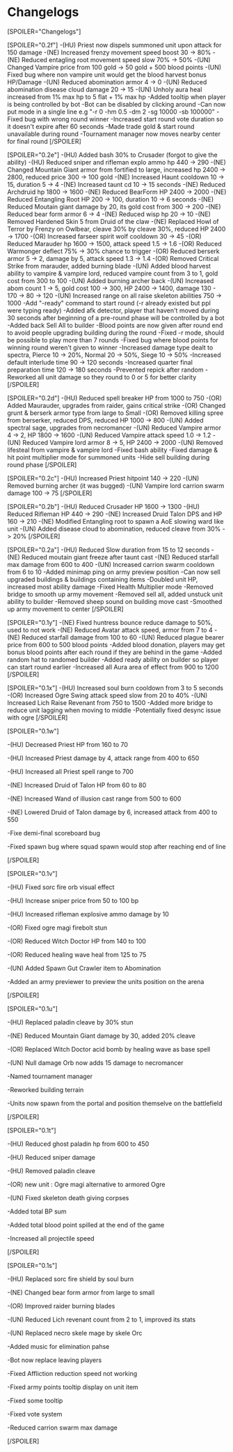 
# Changelogs


[SPOILER="Changelogs"]


[SPOILER="0.2f"]
-(HU) Priest now dispels summoned unit upon attack for 150 damage
-(NE) Increased frenzy movement speed boost 30 -> 80%
-(NE) Reduced entagling root movement speed slow 70% -> 50%
-(UN) Changed Vampire price from 100 gold -> 50 gold + 500 blood points
-(UN) Fixed bug where non vampire unit would get the blood harvest bonus HP/Damage
-(UN) Reduced abomination armor 4 -> 0
-(UN) Reduced abomination disease cloud damage 20 -> 15
-(UN) Unholy aura heal increased from 1% max hp to 5 flat + 1% max hp
-Added tooltip when player is being controlled by bot
-Bot can be disabled by clicking around
-Can now put mode in a single line e.g \"-r 0 -hm 0.5 -dm 2 -sg 10000 -sb 100000\"
-Fixed bug with wrong round winner
-Increased start round vote duration so it doesn't expire after 60 seconds
-Made trade gold & start round unavailable during round
-Tournament manager now moves nearby center for final round
[/SPOILER]

[SPOILER="0.2e"]
-(HU) Added bash 30% to Crusader (forgot to give the ability)
-(HU) Reduced sniper and rifleman explo ammo hp 440 -> 290
-(NE) Changed Mountain Giant armor from fortified to large, increased hp 2400 -> 2800, reduced price 300 -> 100 gold
-(NE) Increased Haunt cooldown 10 -> 15, duration 5 -> 4
-(NE) Increased taunt cd 10 -> 15 seconds
-(NE) Reduced Archdruid hp 1800 -> 1600
-(NE) Reduced BearForm HP 2400 -> 2000
-(NE) Reduced Entangling Root HP 200 -> 100, duration 10 -> 6 seconds
-(NE) Reduced Moutain giant damage by 20, its gold cost from 300 -> 200
-(NE) Reduced bear form armor 6 -> 4
-(NE) Reduced wisp hp 20 -> 10
-(NE) Removed Hardened Skin 5 from Druid of the claw
-(NE) Replaced Howl of Terror by Frenzy on Owlbear, cleave 30% by cleave 30%, reduced HP 2400 -> 1700
-(OR) Increased farseer spirit wolf cooldown 30 -> 45
-(OR) Reduced Marauder hp 1600 -> 1500, attack speed 1.5 -> 1.6
-(OR) Reduced Warmonger deflect 75% -> 30% chance to trigger
-(OR) Reduced berserk armor 5 -> 2, damage by 5, attack speed 1.3 -> 1.4
-(OR) Removed Critical Strike from marauder, added burning blade
-(UN) Added blood harvest ability to vampire & vampire lord, reduced vampire count from 3 to 1, gold cost from 300 to 100
-(UN) Added burning archer back
-(UN) Increased abom count 1 -> 5, gold cost 100 -> 300, HP 2400 -> 1400, damage 130 - 170 -> 80 -> 120
-(UN) Increased range on all raise skeleton abilities 750 -> 1000
-Add \"-ready\" command to start round (-r already existed but ppl were typing ready)
-Added afk detector, player that haven't moved during 30 seconds after beginning of a pre-round phase will be controlled by a bot
-Added back Sell All to builder
-Blood points are now given after round end to avoid people upgrading building during the round
-Fixed -r mode, should be possible to play more than 7 rounds
-Fixed bug where blood points for winning round weren't given to winner
-Increased damage type dealt to spectra, Pierce 10 -> 20%, Normal 20 -> 50%, Siege 10 -> 50%
-Increased default interlude time 90 -> 120 seconds
-Increased quarter final preparation time 120 -> 180 seconds
-Prevented repick after random
-Reworked all unit damage so they round to 0 or 5 for better clarity
[/SPOILER]

[SPOILER="0.2d"]
-(HU) Reduced spell breaker HP from 1000 to 750
-(OR) Added Maurauder, upgrades from raider, gains critical strike
-(OR) Changed grunt & berserk armor type from large to Small
-(OR) Removed killing spree from berserker, reduced DPS, reduced HP 1000 -> 800
-(UN) Added spectral sage, upgrades from necromancer
-(UN) Reduced Vampire armor 4 -> 2, HP 1800 -> 1600
-(UN) Reduced Vampire attack speed 1.0 -> 1.2
-(UN) Reduced Vampire lord armor 8 -> 5, HP 2400 -> 2000
-(UN) Removed lifesteal from vampire & vampire lord
-Fixed bash ability
-Fixed damage & hit point multiplier mode for summoned units
-Hide sell building during round phase
[/SPOILER]

[SPOILER="0.2c"]
-(HU) Increased Priest hitpoint 140 -> 220
-(UN) Removed burning archer (it was bugged)
-(UN) Vampire lord carrion swarm damage 100 -> 75
[/SPOILER]

[SPOILER="0.2b"]
-(HU) Reduced Crusader HP 1600 -> 1300
-(HU) Reduced Rifleman HP 440 -> 290
-(NE) Increased Druid Talon DPS and HP 160 -> 210
-(NE) Modified Entangling root to spawn a  AoE slowing ward like unit
-(UN) Added disease cloud to abomination, reduced cleave from 30% -> 20%
[/SPOILER]

[SPOILER="0.2a"]
-(HU) Reduced Slow duration from 15 to 12 seconds
-(NE) Reduced moutain giant freeze after taunt cast
-(NE) Reduced starfall max damage from 600 to 400
-(UN) Increased carrion swarm cooldown from 6 to 10
-Added minimap ping on army preview position
-Can now sell upgraded buildings & buildings containing items
-Doubled unit HP, increased most ability damage
-Fixed Health Multiplier mode
-Removed bridge to smooth up army movement
-Removed sell all, added unstuck unit ability to builder
-Removed sheep sound on building move cast
-Smoothed up army movement to center
[/SPOILER]

[SPOILER="0.1y"]
-(NE) Fixed huntress bounce reduce damage to 50%, used to not work
-(NE) Reduced Avatar attack speed, armor from 7 to 4
-(NE) Reduced starfall damage from 100 to 60
-(UN) Reduced plague bearer price from 600 to 500 blood points
-Added blood donation, players may get bonus blood points after each round if they are behind in the game
-Added random hat to randomed builder
-Added ready ability on builder so player can start round earlier
-Increased all Aura area of effect from 900 to 1200
[/SPOILER]

[SPOILER="0.1x"]
-(HU) Increased soul burn cooldown from 3 to 5 seconds
-(OR) Increased Ogre Swing attack speed slow from 20 to 40%
-(UN) Increased Lich Raise Revenant from 750 to 1500
-Added more bridge to reduce unit lagging when moving to middle
-Potentially fixed desync issue with ogre
[/SPOILER]


[SPOILER="0.1w"]

-(HU) Decreased Priest HP from 160 to 70

-(HU) Increased Priest damage by 4, attack range from 400 to 650

-(HU) Increased all Priest spell range to 700

-(NE) Increased Druid of Talon HP from 60 to 80

-(NE) Increased Wand of illusion cast range from 500 to 600

-(NE) Lowered Druid of Talon damage by 6, increased attack from 400 to 550

-Fixe demi-final scoreboard bug

-Fixed spawn bug where squad spawn would stop after reaching end of line

[/SPOILER]

[SPOILER="0.1v"]

-(HU) Fixed sorc fire orb visual effect

-(HU) Increase sniper price from 50 to 100 bp

-(HU) Increased rifleman explosive ammo damage by 10

-(OR) Fixed ogre magi firebolt stun

-(OR) Reduced Witch Doctor HP from 140 to 100

-(OR) Reduced healing wave heal from 125 to 75

-(UN) Added Spawn Gut Crawler item to Abomination

-Added an army previewer to preview the units position on the arena

[/SPOILER]

[SPOILER="0.1u"]

-(HU) Replaced paladin cleave by 30% stun

-(NE) Reduced Mountain Giant damage by 30, added 20% cleave

-(OR) Replaced Witch Doctor acid bomb by healing wave as base spell

-(UN) Null damage Orb now adds 15 damage to necromancer

-Named tournament manager

-Reworked building terrain

-Units now spawn from the portal and position themselve on the battlefield

[/SPOILER]

[SPOILER="0.1t"]

-(HU) Reduced ghost paladin hp from 600 to 450

-(HU) Reduced sniper damage

-(HU) Removed paladin cleave

-(OR) new unit : Ogre magi alternative to armored Ogre

-(UN) Fixed skeleton death giving corpses

-Added total BP sum

-Added total blood point spilled at the end of the game

-Increased all projectile speed


[/SPOILER]

[SPOILER="0.1s"]

-(HU) Replaced sorc fire shield by soul burn

-(NE) Changed bear form armor from large to small

-(OR) Improved raider burning blades

-(UN) Reduced Lich revenant count from 2 to 1, improved its stats

-(UN) Replaced necro skele mage by skele Orc

-Added music for elimination pahse

-Bot now replace leaving players

-Fixed Affliction reduction speed not working

-Fixed army points tooltip display on unit item

-Fixed some tooltip

-Fixed vote system

-Reduced carrion swarm max damage

[/SPOILER]
